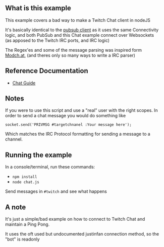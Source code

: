 ## What is this example

This example covers a bad way to make a Twitch Chat client in nodeJS

It's basically identical to the [pubsub client](https://github.com/BarryCarlyon/twitch_misc/tree/master/pubsub) as it uses the same Connectivity logic, and both PubSub and this Chat example connect over Websockets (as apposed to the Twitch IRC ports, and IRC logic)

The Regex'es and some of the message parsing was inspired form [Modch.at](https://github.com/CBenni/mt2), (and theres only so many ways to write a IRC parser)

## Reference Documentation

- [Chat Guide](https://dev.twitch.tv/docs/irc/guide)

## Notes

If you were to use this script and use a "real" user with the right scopes.
In order to send a chat message you would do something like

    socket.send('PRIVMSG #targetchnanel :Your message here');
    
Which matches the IRC Protocol formatting for sending a message to a channel.

## Running the example

In a console/terminal, run these commands:

- `npm install`
- `node chat.js`

Send messages in `#twitch` and see what happens

## A note

It's just a simple/bad example on how to connect to Twitch Chat and maintain a Ping Pong.

It uses the oft used but undocumented justinfan connection method, so the "bot" is readonly
